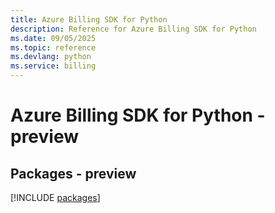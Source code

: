 ```yaml
---
title: Azure Billing SDK for Python
description: Reference for Azure Billing SDK for Python
ms.date: 09/05/2025
ms.topic: reference
ms.devlang: python
ms.service: billing
---
```

# Azure Billing SDK for Python - preview
## Packages - preview
[!INCLUDE [packages](billing-index.md)]
